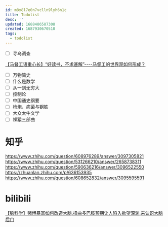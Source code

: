 ```yaml
---
id: m8x8l7e0n7vclln9lyh6n1c
title: Todolist
desc: ''
updated: 1688486587308
created: 1687930670510
tags:
  - todolist
---
```


- [ ] 寻乌调查

[【马督工语重心长】“好读书，不求甚解”----马督工的世界观如何形成？](https://www.bilibili.com/video/BV1iV411M7k8/?spm_id_from=444.41.list.card_archive.click&vd_source=fe2b354520b868ba69b2aedcab7cfe16)

- [ ] 万物简史
- [ ] 什么是数学
- [ ] 从一到无穷大
- [ ] 控制论 
- [ ] 中国通史纲要
- [ ] 枪炮、病菌与钢铁
- [ ] 大众太牛文学
- [ ] 裸猿三部曲

# 知乎
https://www.zhihu.com/question/608976289/answer/3097305821
https://www.zhihu.com/question/531266210/answer/2658738311
https://www.zhihu.com/question/590636216/answer/3096522550
https://zhuanlan.zhihu.com/p/636153935
https://www.zhihu.com/question/608652832/answer/3095595591

# bilibili

[【脑科学】赌博暴富如何改造大脑,扭曲多巴胺预期让人陷入欲望深渊,来认识大脑后门](https://www.bilibili.com/video/BV1S14y1o7ZJ/?share_source=copy_web&vd_source=5f4fa7a0ef6da3b59674892344e9ef8f)